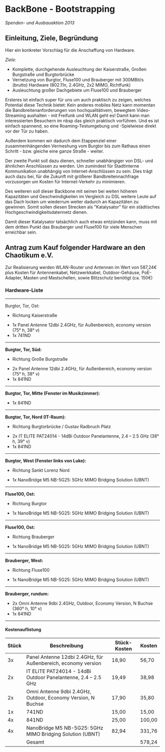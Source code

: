# BackBone - Bootstrapping

_Spenden- und Ausbauaktion 2013_

## Einleitung, Ziele, Begründung

Hier ein konkreter Vorschlag für die Anschaffung von Hardware.

_Ziele:_
 * Komplette, durchgehende Ausleuchtung der Kaiserstraße, Großen Burgstraße
   und Burgtorbrücke
 * Vernetzung von Burgtor, Fluse100 und Brauberger mit 300MBit/s (brutto)
   Hardware (802.11n, 2.4GHz, 2x2 MIMO, Richtfunk)
 * Ausleuchtung großer Dachgebiete um Fluse100 und Brauberger


Ersteres ist einfach super für uns um auch praktisch zu zeigen, welches
Potential diese Technik bietet: Kein anderes mobiles Netz kann momentan
die Bandbreitenanforderungen von hochqualitätivem, bewegtem Video-Streaming
aushalten - mit Freifunk und WLAN geht es! Damit kann man interessierten
Besuchern im nbsp das gleich praktisch vorführen. Und es ist einfach
spannend, so eine Roaming-Testumgebung und -Spielwiese direkt vor der Tür
zu haben.

Außerdem kommen wir dadurch dem Etappenziel einer zusammenhängenden 
Vermeshung vom Burgtor bis zum Rathaus einen Schritt - bzw. gleiche eine
ganze Straße - weiter.


Der zweite Punkt soll dazu dienen, schneller unabhängiger von DSL- und
ähnlichen Anschlüssen zu werden. Um zumindest für Stadtinterne Kommunikation
unabhängig von Internet-Anschlüssen zu sein. Dies trägt auch dazu bei,
für die Zukunft mit größerer Bandbreitennachfrage vorzusorgen um Kosten
für Internet-Verkehr zu minimieren.

Des weiteren soll dieser Backbone mit seinen bei weiten höheren Kapazitäten
und Geschwindigkeiten im Vergleich zu DSL weitere Leute auf das Dach locken
um wiederrum weiter dadurch an Kapazitäten zu gewinnen. Somit sollen
diesen Strecken als "Katalysator" für ein städtisches
Hochgeschwindigkeitsdatennetz dienen.


Damit dieser Katalysator tatsächlich auch etwas entzünden kann, muss mit
dem dritten Punkt das Brauberger und Fluse100 für viele Menschen erreichbar
sein.

## Antrag zum Kauf folgender Hardware an den Chaotikum e.V.

Zur Realisierung werden WLAN-Router und Antennen im Wert von 587,24€
plus Kosten für Antennenkabel, Netzwerkkabel, Outdoor-Gehäuse,
PoE-Adapter, Masten und Mastschellen, sowie Blitzschutz benötigt (ca. 150€)

### Hardware-Liste

----
Burgtor, Tor, Ost:
- Richtung Kaiserstraße

 * 1x Panel Antenne 12dbi 2.4GHz, für Außenbereich, economy version (75° h, 38° v)
 * 1x 741ND

----
**Burgtor, Tor, Süd:**
- Richtung Große Burgstraße

 * 2x Panel Antenne 12dbi 2.4GHz, für Außenbereich, economy version (75° h, 38° v)
 * 1x 841ND

----
**Burgtor, Tor, Mitte (Fenster im Musikzimmer):**

 * 1x 841ND

----
**Burgtor, Tor, Nord (IT-Raum):**
- Richtung Burgtorbrücke / Gustav Radbruch Platz

 * 2x IT ELITE PAT24014 - 14dBi Outdoor Panelantenne, 2.4 – 2.5 GHz (38° h, 39° v)
 * 1x 841ND

----
**Burgtor, West (Fenster links von Luke):**
- Richtung Sankt Lorenz Nord

 * 1x NanoBridge M5 NB-5G25: 5GHz MIMO Bridging Solution (UBNT)

----
**Fluse100, Ost:**
- Richtung Burgtor

 * 1x NanoBridge M5 NB-5G25: 5GHz MIMO Bridging Solution (UBNT)

----
**Fluse100, Ost:**
- Richtung Brauberger

 * 1x NanoBridge M5 NB-5G25: 5GHz MIMO Bridging Solution (UBNT)

----
**Brauberger, West:**
- Richtung Fluse100

 * 1x NanoBridge M5 NB-5G25: 5GHz MIMO Bridging Solution (UBNT)

----
**Brauberger, rundum:**

 * 2x Omni Antenne 9dbi 2.4GHz, Outdoor, Economy Version, N Buchse (360° h, 10° v)
 * 1x 841ND

----

#### Kostenauflistung

| Stück | Beschreibung                                                   | Stück-Kosten | Kosten |
|-------|----------------------------------------------------------------|--------------|--------|    
| 3x    | Panel Antenne 12dbi 2.4GHz, für Außenbereich, economy version  |        18,90 |  56,70 |
| 2x    | IT ELITE PAT24014 - 14dBi Outdoor Panelantenne, 2.4 – 2.5 GHz  |        19,49 |  38,98 |
| 2x    | Omni Antenne 9dbi 2.4GHz, Outdoor, Economy Version, N Buchse   |        17,90 |  35,80 |
| 1x    | 741ND                                                          |        15,00 |  15,00 |
| 4x    | 841ND                                                          |        25,00 | 100,00 |
| 4x    | NanoBridge M5 NB-5G25: 5GHz MIMO Bridging Solution (UBNT)      |        82,94 | 331,76 |
|       | Gesamt                                                         |              | 578,24 |

